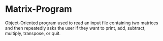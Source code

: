 # Matrix-Program
Object-Oriented program used to read an input file containing two matrices and then repeatedly asks the user if they want to print, add, subtract, multiply, transpose, or quit. 

